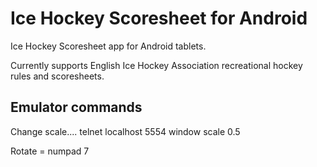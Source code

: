 # Ice Hockey Scoresheet for Android
Ice Hockey Scoresheet app for Android tablets.

Currently supports English Ice Hockey Association recreational hockey rules and scoresheets.


## Emulator commands
Change scale....
telnet localhost 5554
window scale 0.5

Rotate = numpad 7